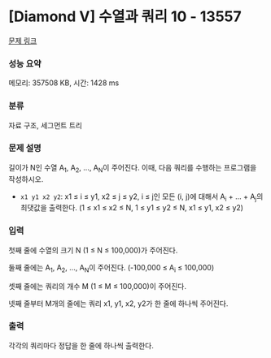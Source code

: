 # [Diamond V] 수열과 쿼리 10 - 13557 

[문제 링크](https://www.acmicpc.net/problem/13557) 

### 성능 요약

메모리: 357508 KB, 시간: 1428 ms

### 분류

자료 구조, 세그먼트 트리

### 문제 설명

<p>길이가 N인 수열 A<sub>1</sub>, A<sub>2</sub>, ..., A<sub>N</sub>이 주어진다. 이때, 다음 쿼리를 수행하는 프로그램을 작성하시오.</p>

<ul>
	<li><code>x1 y1 x2 y2</code>: x1 ≤ i ≤ y1, x2 ≤ j ≤ y2, i ≤ j인 모든 (i, j)에 대해서 A<sub>i</sub> + ... + A<sub>j</sub>의 최댓값을 출력한다. (1 ≤ x1 ≤ x2 ≤ N, 1 ≤ y1 ≤ y2 ≤ N, x1 ≤ y1, x2 ≤ y2)</li>
</ul>

### 입력 

 <p>첫째 줄에 수열의 크기 N (1 ≤ N ≤ 100,000)가 주어진다.</p>

<p>둘째 줄에는 A<sub>1</sub>, A<sub>2</sub>, ..., A<sub>N</sub>이 주어진다. (-100,000 ≤ A<sub>i</sub> ≤ 100,000)</p>

<p>셋째 줄에는 쿼리의 개수 M (1 ≤ M ≤ 100,000)이 주어진다.</p>

<p>넷째 줄부터 M개의 줄에는 쿼리 x1, y1, x2, y2가 한 줄에 하나씩 주어진다.</p>

### 출력 

 <p>각각의 쿼리마다 정답을 한 줄에 하나씩 출력한다.</p>

